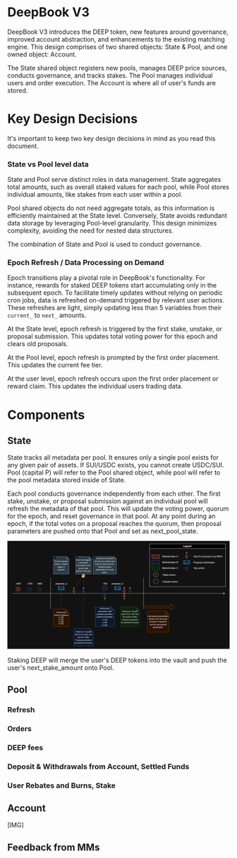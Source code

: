 # DeepBook V3
DeepBook V3 introduces the DEEP token, new features around governance, improved account abstraction, and enhancements to the existing matching engine. This design comprises of two shared objects: State & Pool, and one owned object: Account. 

The State shared object registers new pools, manages DEEP price sources, conducts governance, and tracks stakes. The Pool manages individual users and order execution. The Account is where all of user's funds are stored.
# Key Design Decisions
It's important to keep two key design decisions in mind as you read this document. 
### State vs Pool level data
State and Pool serve distinct roles in data management. State aggregates total amounts, such as overall staked values for each pool, while Pool stores individual amounts, like stakes from each user within a pool.

Pool shared objects do not need aggregate totals, as this information is efficiently maintained at the State level. Conversely, State avoids redundant data storage by leveraging Pool-level granularity. This design minimizes complexity, avoiding the need for nested data structures.

The combination of State and Pool is used to conduct governance.
### Epoch Refresh / Data Processing on Demand
Epoch transitions play a pivotal role in DeepBook's functionality. For instance, rewards for staked DEEP tokens start accumulating only in the subsequent epoch. To facilitate timely updates without relying on periodic cron jobs, data is refreshed on-demand triggered by relevant user actions. These refreshes are light, simply updating less than 5 variables from their `current_` to `next_` amounts.

At the State level, epoch refresh is triggered by the first stake, unstake, or proposal submission. This updates total voting power for this epoch and clears old proposals.

At the Pool level, epoch refresh is prompted by the first order placement. This updates the current fee tier.

At the user level, epoch refresh occurs upon the first order placement or reward claim. This updates the individual users trading data.
# Components
## State
State tracks all metadata per pool. It ensures only a single pool exists for any given pair of assets. If SUI/USDC exists, you cannot create USDC/SUI. Pool (capital P) will refer to the Pool shared object, while pool will refer to the pool metadata stored inside of State.

Each pool conducts governance independently from each other. The first stake, unstake, or proposal submission against an individual pool will refresh the metadata of that pool. This will update the voting power, quorum for the epoch, and reset governance in that pool. At any point during an epoch, if the total votes on a proposal reaches the quorum, then proposal parameters are pushed onto that Pool and set as next_pool_state. 

![image info](DeepBook%20Governance%20Timeline.png)

Staking DEEP will merge the user's DEEP tokens into the vault and push the user's next_stake_amount onto Pool. 
## Pool
### Refresh
### Orders
### DEEP fees
### Deposit & Withdrawals from Account, Settled Funds
### User Rebates and Burns, Stake
## Account
[IMG]
## Feedback from MMs